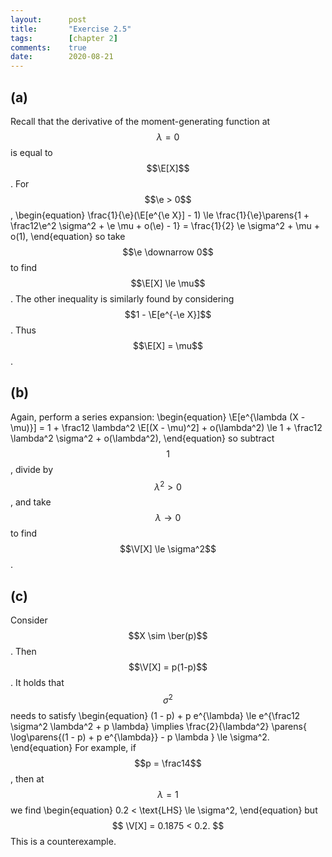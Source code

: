 ```yaml
---
layout:      post
title:       "Exercise 2.5"
tags:        [chapter 2]
comments:    true
date:        2020-08-21
---
```


## (a)

Recall that the derivative of the moment-generating function at $$\lambda = 0$$ is equal to $$\E[X]$$.
For $$\e > 0$$,
\begin{equation}
    \frac{1}{\e}(\E[e^{\e X}] - 1)
    \le \frac{1}{\e}\parens{1 + \frac12\e^2 \sigma^2 + \e \mu + o(\e) - 1}
    = \frac{1}{2} \e \sigma^2 + \mu + o(1),
\end{equation}
so take $$\e \downarrow 0$$ to find $$\E[X] \le \mu$$.
The other inequality is similarly found by considering $$1 - \E[e^{-\e X}]$$.
Thus $$\E[X] = \mu$$.

## (b)

Again, perform a series expansion:
\begin{equation}
    \E[e^{\lambda (X - \mu)}]
    = 1 + \frac12 \lambda^2 \E[(X - \mu)^2] + o(\lambda^2)
    \le 1 + \frac12 \lambda^2 \sigma^2 + o(\lambda^2),
\end{equation}
so subtract $$1$$, divide by $$\lambda^2 > 0$$, and take $$\lambda \to 0$$ to find $$\V[X] \le \sigma^2$$.

## (c)

Consider $$X \sim \ber(p)$$.
Then $$\V[X] = p(1-p)$$.
It holds that $$\sigma^2$$ needs to satisfy
\begin{equation}
    (1 - p) + p e^{\lambda} \le e^{\frac12 \sigma^2 \lambda^2 + p \lambda}
    \implies
    \frac{2}{\lambda^2} \parens{
        \log\parens{(1 - p) + p e^{\lambda}}
        - p \lambda
    }
    \le \sigma^2.
\end{equation}
For example, if $$p = \frac14$$, then at $$\lambda = 1$$ we find
\begin{equation}
    0.2 < \text{LHS} \le \sigma^2,
\end{equation}
but
$$
    \V[X] = 0.1875 < 0.2.
$$
This is a counterexample.


